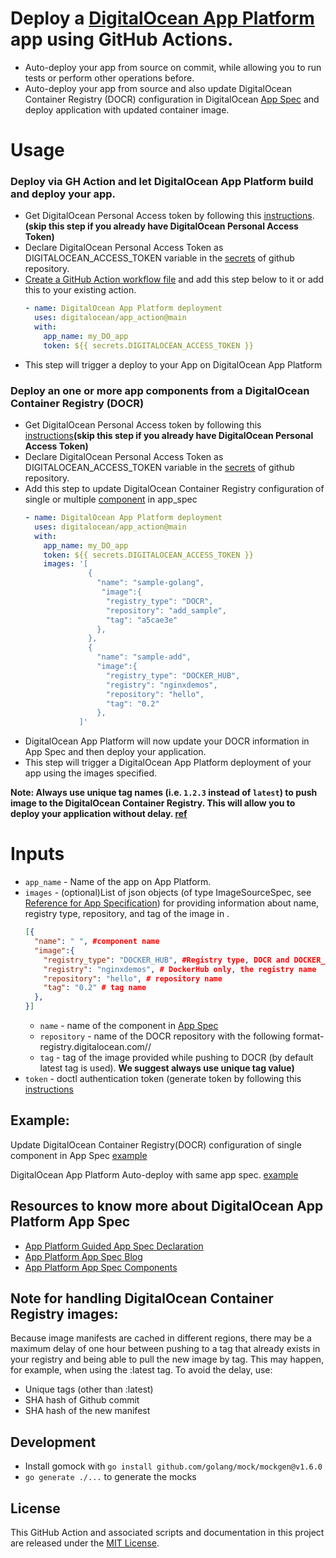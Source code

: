 # Deploy a [DigitalOcean App Platform](https://www.digitalocean.com/products/app-platform/) app using GitHub Actions.

 - Auto-deploy your app from source on commit, while allowing you to run tests or perform other operations before.
 - Auto-deploy your app from source and also update DigitalOcean Container Registry (DOCR) configuration in DigitalOcean [App Spec](https://docs.digitalocean.com/products/app-platform/references/app-specification-reference/) and deploy application with updated container image.


# Usage
### Deploy via GH Action and let DigitalOcean App Platform build and deploy your app.
- Get DigitalOcean Personal Access token by following this [instructions](https://docs.digitalocean.com/reference/api/create-personal-access-token/).**(skip this step if you already have DigitalOcean Personal Access Token)**
- Declare DigitalOcean Personal Access Token as DIGITALOCEAN_ACCESS_TOKEN variable in the [secrets](https://docs.github.com/en/actions/reference/encrypted-secrets#creating-encrypted-secrets-for-a-repository) of github repository. 
- [Create a GitHub Action workflow file](https://docs.github.com/en/actions/learn-github-actions/introduction-to-github-actions#create-an-example-workflow) and add this step below to it or add this to your existing action.
  ```yaml
  - name: DigitalOcean App Platform deployment
    uses: digitalocean/app_action@main
    with:
      app_name: my_DO_app
      token: ${{ secrets.DIGITALOCEAN_ACCESS_TOKEN }}
  ```
- This step will trigger a deploy to your App on DigitalOcean App Platform

### Deploy an one or more app components from a DigitalOcean Container Registry (DOCR) 

- Get DigitalOcean Personal Access token by following this [instructions](https://docs.digitalocean.com/reference/api/create-personal-access-token/)**(skip this step if you already have DigitalOcean Personal Access Token)**
- Declare DigitalOcean Personal Access Token as DIGITALOCEAN_ACCESS_TOKEN variable in the [secrets](https://docs.github.com/en/actions/reference/encrypted-secrets#creating-encrypted-secrets-for-a-repository) of github repository. 
- Add this step to update DigitalOcean Container Registry configuration of single or multiple [component]((https://www.digitalocean.com/blog/build-component-based-apps-with-digitalocean-app-platform/)) in app_spec
  ```yaml
  - name: DigitalOcean App Platform deployment
    uses: digitalocean/app_action@main
    with:
      app_name: my_DO_app
      token: ${{ secrets.DIGITALOCEAN_ACCESS_TOKEN }}
      images: '[
                {
                  "name": "sample-golang",
                   "image":{
                    "registry_type": "DOCR",
                    "repository": "add_sample",
                    "tag": "a5cae3e"
                  },
                },
                {
                  "name": "sample-add",
                  "image":{
                    "registry_type": "DOCKER_HUB",
                    "registry": "nginxdemos",
                    "repository": "hello",
                    "tag": "0.2"
                  },
              ]'
  ```
- DigitalOcean App Platform will now update your DOCR information in App Spec and then deploy your application.
- This step will trigger a DigitalOcean App Platform deployment of your app using the images specified.

**Note: Always use unique tag names (i.e. `1.2.3` instead of `latest`) to push image to the DigitalOcean Container Registry. This will allow you to deploy your application without delay. [ref](https://docs.digitalocean.com/products/container-registry/quickstart/)**

# Inputs
- `app_name` - Name of the app on App Platform.
- `images` - (optional)List of json objects (of type ImageSourceSpec, see [Reference for App Specification](https://docs.digitalocean.com/products/app-platform/references/app-specification-reference/)) for providing information about name, registry type, repository, and tag of the image in .
    ```json
    [{
      "name": " ", #component name
      "image":{ 
        "registry_type": "DOCKER_HUB", #Registry type, DOCR and DOCKER_HUB are supported
        "registry": "nginxdemos", # DockerHub only, the registry name
        "repository": "hello", # repository name
        "tag": "0.2" # tag name
      },
    }]
    ```
    - `name` - name of the component in [App Spec](https://docs.digitalocean.com/products/app-platform/references/app-specification-reference/)
    - `repository` - name of the DOCR repository with the following format- registry.digitalocean.com/<my-registry>/<my-image>
    - `tag` - tag of the image provided while pushing to DOCR (by default latest tag is used). 
    **We suggest always use unique tag value)**
- `token` - doctl authentication token (generate token by following this [instructions](https://docs.digitalocean.com/reference/api/create-personal-access-token/)

## Example:
Update DigitalOcean Container Registry(DOCR) configuration of single component in App Spec [example](https://github.com/digitalocean/sample-golang-docr-github-action)

DigitalOcean App Platform Auto-deploy with same app spec. [example](https://github.com/digitalocean/sample-golang-github-action)

## Resources to know more about DigitalOcean App Platform App Spec
- [App Platform Guided App Spec Declaration](https://www.digitalocean.com/community/tech_talks/defining-your-app-specification-on-digitalocean-app-platform)
- [App Platform App Spec Blog](https://docs.digitalocean.com/products/app-platform/references/app-specification-reference/)
- [App Platform App Spec Components](https://www.digitalocean.com/blog/build-component-based-apps-with-digitalocean-app-platform/)

## Note for handling DigitalOcean Container Registry images: 
Because image manifests are cached in different regions, there may be a maximum delay of one hour between pushing to a tag that already exists in your registry and being able to pull the new image by tag. This may happen, for example, when using the :latest tag. To avoid the delay, use:
- Unique tags (other than :latest)
- SHA hash of Github commit
- SHA hash of the new manifest

## Development

- Install gomock with `go install github.com/golang/mock/mockgen@v1.6.0`
- `go generate ./...` to generate the mocks

## License
This GitHub Action and associated scripts and documentation in this project are released under the [MIT License](LICENSE).

